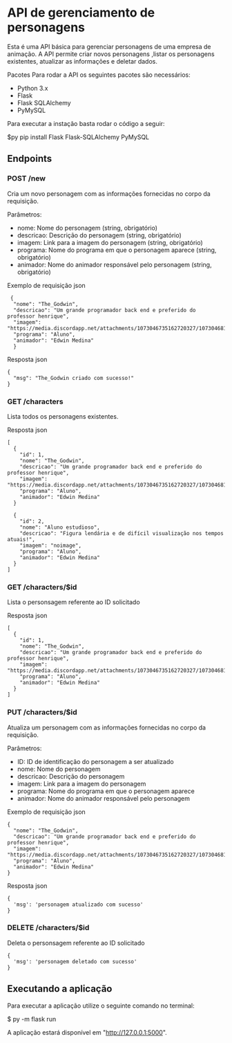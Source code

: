 # API de gerenciamento de personagens
Esta é uma API básica para gerenciar personagens de uma empresa de animação. A API permite criar novos personagens ,listar os personagens existentes, atualizar as informações e deletar dados.

Pacotes
Para rodar a API os seguintes pacotes são necessários:

- Python 3.x
- Flask
- Flask SQLAlchemy
- PyMySQL

Para executar a instação basta rodar o código a seguir:

$py pip install Flask Flask-SQLAlchemy PyMySQL


## Endpoints
### POST /new
Cria um novo personagem com as informações fornecidas no corpo da requisição.

Parâmetros:
- nome: Nome do personagem (string, obrigatório)
- descricao: Descrição do personagem (string, obrigatório)
- imagem: Link para a imagem do personagem (string, obrigatório)
- programa: Nome do programa em que o personagem aparece (string, obrigatório)
- animador: Nome do animador responsável pelo personagem (string, obrigatório)

Exemplo de requisição json
```
 {
  "nome": "The_Godwin",
  "descricao": "Um grande programador back end e preferido do professor henrique",
  "imagem": "https://media.discordapp.net/attachments/1073046735162720327/1073046814003052544/ME.png",
  "programa": "Aluno",
  "animador": "Edwin Medina"
  }
```
Resposta json
```
{
  "msg": "The_Godwin criado com sucesso!"
}
```
### GET /characters
Lista todos os personagens existentes.

Resposta json
```
[
  {
    "id": 1,
    "nome": "The_Godwin",
    "descricao": "Um grande programador back end e preferido do professor henrique",
    "imagem": "https://media.discordapp.net/attachments/1073046735162720327/1073046814003052544/ME.png",
    "programa": "Aluno",
    "animador": "Edwin Medina"
  }

  {
    "id": 2,
    "nome": "Aluno estudioso",
    "descricao": "Figura lendária e de difícil visualização nos tempos atuais!",
    "imagem": "noimage",
    "programa": "Aluno",
    "animador": "Edwin Medina"
  }
]
```

### GET /characters/$id
Lista o personsagem referente ao ID solicitado

Resposta json
```
[
  {
    "id": 1,
    "nome": "The_Godwin",
    "descricao": "Um grande programador back end e preferido do professor henrique",
    "imagem": "https://media.discordapp.net/attachments/1073046735162720327/1073046814003052544/ME.png",
    "programa": "Aluno",
    "animador": "Edwin Medina"
  }
]
```

### PUT /characters/$id
Atualiza um personagem com as informações fornecidas no corpo da requisição.

Parâmetros:
- ID: ID de identificação do personagem a ser atualizado
- nome: Nome do personagem
- descricao: Descrição do personagem
- imagem: Link para a imagem do personagem
- programa: Nome do programa em que o personagem aparece
- animador: Nome do animador responsável pelo personagem

Exemplo de requisição json
```
{
  "nome": "The_Godwin",
  "descricao": "Um grande programador back end e preferido do professor henrique",
  "imagem": "https://media.discordapp.net/attachments/1073046735162720327/1073046814003052544/ME.png",
  "programa": "Aluno",
  "animador": "Edwin Medina"
}
```
Resposta json
```
{
  'msg': 'personagem atualizado com sucesso'
}
```
### DELETE /characters/$id
Deleta o personsagem referente ao ID solicitado
```
{
  'msg': 'personagem deletado com sucesso'
}
```
## Executando a aplicação
Para executar a aplicação utilize o seguinte comando no terminal:

$ py -m flask run

A aplicação estará disponível em "http://127.0.0.1:5000".
